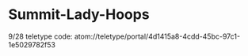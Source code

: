 # Summit-Lady-Hoops
9/28 teletype code:
atom://teletype/portal/4d1415a8-4cdd-45bc-97c1-1e5029782f53
